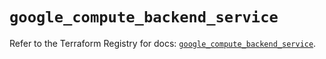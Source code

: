 # `google_compute_backend_service`

Refer to the Terraform Registry for docs: [`google_compute_backend_service`](https://registry.terraform.io/providers/hashicorp/google/5.43.1/docs/resources/compute_backend_service).
